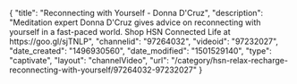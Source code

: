 {
    "title": "Reconnecting with Yourself - Donna D'Cruz",
    "description": "Meditation expert Donna D'Cruz gives advice on reconnecting with yourself in a fast-paced world. Shop HSN Connected Life at https:\/\/goo.gl\/sjTNLP",
    "channelid": "97264032",
    "videoid": "97232027",
    "date_created": "1496930560",
    "date_modified": "1501529140",
    "type": "captivate",
    "layout": "channelVideo",
    "url": "\/category\/hsn-relax-recharge-reconnecting-with-yourself\/97264032-97232027"
}